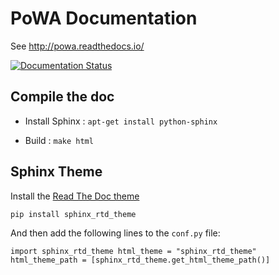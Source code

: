 PoWA Documentation
=========================


See http://powa.readthedocs.io/

[![Documentation Status](https://readthedocs.io/projects/powa/badge/?version=latest)](https://readthedocs.io/projects/powa/?badge=latest)


Compile the doc
-----------------------------------

* Install Sphinx : ``apt-get install python-sphinx``

* Build : ``make html``

Sphinx Theme
------------------------------------------------------------

Install the [Read The Doc theme](https://github.com/snide/sphinx_rtd_theme)

``
        pip install sphinx_rtd_theme
``

And then add the following lines to the ``conf.py`` file:

``
	import sphinx_rtd_theme
	html_theme = "sphinx_rtd_theme"
	html_theme_path = [sphinx_rtd_theme.get_html_theme_path()]
``

